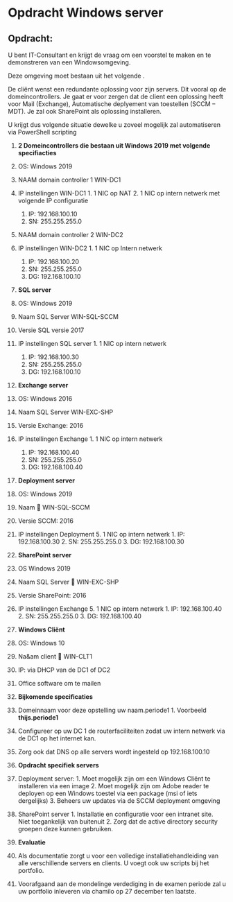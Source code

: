# Opdracht Windows server
## Opdracht:

U bent IT-Consultant en krijgt de vraag om een voorstel te maken en te demonstreren van een Windowsomgeving.

Deze omgeving moet bestaan uit het volgende .

De cliënt wenst een redundante oplossing voor zijn servers. Dit vooral op de domeincontrollers. Je gaat er voor zergen dat de client een oplossing heeft voor Mail (Exchange), Automatische deplyement van toestellen (SCCM – MDT). Je zal ook SharePoint als oplossing installeren.

U krijgt dus volgende situatie  dewelke u zoveel mogelijk zal automatiseren via PowerShell scripting

1. **2 Domeincontrollers die bestaan uit Windows 2019 met volgende specifiacties**
  1. OS: Windows 2019
  2. NAAM domain controller 1 WIN-DC1
  3. IP instellingen WIN-DC1
    1. 1 NIC op NAT
    2. 1 NIC op intern netwerk met volgende IP configuratie
      1. IP: 192.168.100.10
      2. SN: 255.255.255.0
  4. NAAM domain controller 2 WIN-DC2
  5. IP instellingen WIN-DC2
    1. 1 NIC op Intern netwerk
      1. IP: 192.168.100.20
      2. SN: 255.255.255.0
      3. DG: 192.168.100.10
2. **SQL server**
  1. OS: Windows 2019
  2. Naam SQL Server WIN-SQL-SCCM
  3. Versie SQL versie 2017
  4. IP instellingen SQL server
    1. 1 NIC op intern netwerk
      1. IP: 192.168.100.30
      2. SN: 255.255.255.0
      3. DG: 192.168.100.10

3. **Exchange server**
  1. OS: Windows 2016
  2. Naam SQL Server WIN-EXC-SHP
  3. Versie Exchange: 2016
  4. IP instellingen Exchange
    1. 1 NIC op intern netwerk
      1. IP: 192.168.100.40
      2. SN: 255.255.255.0
      3. DG: 192.168.100.40

4. **Deployment server**
  1. OS: Windows 2019
  2. Naam  WIN-SQL-SCCM
  3. Versie SCCM: 2016
  4. IP instellingen Deployment
      5. 1 NIC op intern netwerk
          1. IP: 192.168.100.30
          2. SN: 255.255.255.0
          3. DG: 192.168.100.30
5. **SharePoint server**
  1. OS Windows 2019
  2. Naam SQL Server  WIN-EXC-SHP
  3. Versie SharePoint: 2016
  4. IP instellingen Exchange
      5. 1 NIC op intern netwerk
          1. IP: 192.168.100.40
          2. SN: 255.255.255.0
          3. DG: 192.168.100.40

6. **Windows Cliënt**
  1. OS: Windows 10
  2. Na&am client  WIN-CLT1
  3. IP: via DHCP van de DC1 of DC2
  4. Office software om te mailen
  
1. **Bijkomende specificaties**
  1. Domeinnaam voor deze opstelling uw naam.periode1
    1. Voorbeeld **thijs.periode1**
  2. Configureer op uw DC 1 de routerfaciliteiten zodat uw intern netwerk via de DC1 op het internet kan.
  3. Zorg ook dat DNS op alle servers wordt ingesteld op 192.168.100.10
2. **Opdracht specifiek servers**
  1. Deployment server:
    1. Moet mogelijk zijn om een Windows Cliënt te installeren via een image
    2. Moet mogelijk zijn om Adobe reader te deployen op een Windows toestel via een package (msi of iets dergelijks)
    3. Beheers uw updates via de SCCM deployment omgeving
  2. SharePoint server
    1. Installatie en configuratie voor een intranet site. Niet toegankelijk van buitenuit
    2. Zorg dat de active directory security groepen deze kunnen gebruiken.
3. **Evaluatie**
  1. Als documentatie zorgt u voor een volledige installatiehandleiding van alle verschillende servers en clients. U voegt ook uw scripts bij het portfolio.
  2. Voorafgaand aan de mondelinge verdediging in de examen periode zal u uw portfolio inleveren via chamilo op 27 december ten laatste.
